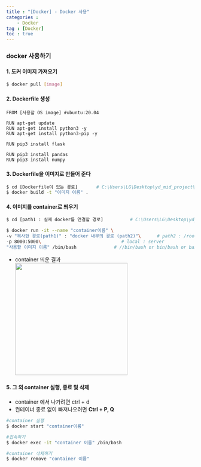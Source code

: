 ```yaml
---
title : "[Docker] - Docker 사용"
categories : 
    - Docker
tag : [Docker]
toc : true
---
```


### docker 사용하기

#### 1. 도커 이미지 가져오기

```bash
$ docker pull [image]
```

#### 2. Dockerfile 생성

```docker
FROM [사용할 OS image] #ubuntu:20.04

RUN apt-get update
RUN apt-get install python3 -y
RUN apt-get install python3-pip -y

RUN pip3 install flask

RUN pip3 install pandas
RUN pip3 install numpy
```

#### 3. Dockerfile을 이미지로 만들어 준다

```bash
$ cd [Dockerfile이 있는 경로]       # C:\Users\LG\Desktop\yd_mid_project\yeardream_env_image
$ docker build -t "이미지 이름" .
```

#### 4. 이미지를 container로 띄우기

```bash
$ cd [path1 : 실제 docker를 연결할 경로]          # C:\Users\LG\Desktop\yd_mid_project\yeardream_env     

$ docker run -it --name "container이름" \
-v "복사한 경로(path1)" : "docker 내부의 경로 (path2)"\      # path2 : /root/[whatever]
-p 8000:5000\                              # local : server
"사용할 이미지 이름" /bin/bash              # //bin/bash or bin/bash or bash (window 의 경우)
```
- container 띄운 결과
    <br/>
    <img src="https://user-images.githubusercontent.com/92680829/140861048-7aae8239-13f2-4ffe-8b84-fcf1c7530c1a.png" width="300px" />

#### 5. 그 외 container 실행, 종료 및 삭제

- container 에서 나가려면  ctrl + d
- 컨테이너 종료 없이 빠져나오려면 **Ctrl + P, Q**

```bash
#container 실행
$ docker start "container이름"

#접속하기
$ docker exec -it "container 이름" /bin/bash

#container 삭제하기
$ docker remove "container 이름"
```